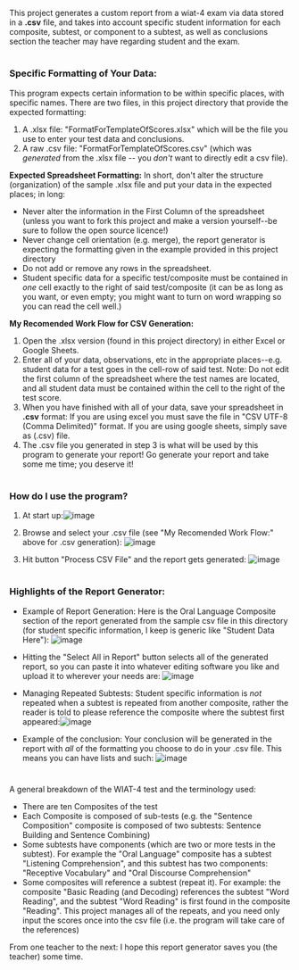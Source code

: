 This project generates a custom report from a wiat-4 exam via data stored in a **.csv** file, and takes into account specific student information for each composite, subtest, or component to a subtest, as well as conclusions section the teacher may have regarding student and the exam.

#

### Specific Formatting of Your Data:

This program expects certain information to be within specific places, with specific names.  There are two files, in this project directory that provide the expected formatting:
1. A .xlsx file: "FormatForTemplateOfScores.xlsx" which will be the file you use to enter your test data and conclusions.
2. A raw .csv file: "FormatForTemplateOfScores.csv" (which was *generated* from the .xlsx file -- you *don't* want to directly edit a csv file).

**Expected Spreadsheet Formatting:** In short, don't alter the structure (organization) of the sample .xlsx file and put your data in the expected places; in long:
* Never alter the information in the First Column of the spreadsheet (unless you want to fork this project and make a version yourself--be sure to follow the open source licence!)
* Never change cell orientation (e.g. merge), the report generator is expecting the formatting given in the example provided in this project directory
* Do not add or remove any rows in the spreadsheet.
* Student specific data for a specific test/composite must be contained in *one* cell exactly to the right of said test/composite (it can be as long as you want, or even empty; you might want to turn on word wrapping so you can read the cell well.)

**My Recomended Work Flow for CSV Generation:**
1.  Open the .xlsx version (found in this project directory) in either Excel or Google Sheets.
2.   Enter all of your data, observations, etc in the appropriate places--e.g. student data for a test goes in the cell-row of said test. Note: Do not edit the first column of the spreadsheet where the test names are located, and all student data must be contained within the cell to the right of the test score.
3.   When you have finished with all of your data, save your spreadsheet in **.csv** format: If you are using excel you must save the file in "CSV UTF-8 (Comma Delimited)" format. If you are using google sheets, simply save as (.csv) file.
4.   The .csv file you generated in step 3 is what will be used by this program to generate your report!  Go generate your report and take some me time; you deserve it!   


#
### How do I use the program?
1. At start up:![image](https://github.com/harleigh/react-wiat4CustomReportGenerator/assets/4912070/c3584d9b-89f6-497f-8f5b-76c9aab3ba05)

2. Browse and select your .csv file (see "My Recomended Work Flow:" above for .csv generation): ![image](https://github.com/harleigh/react-wiat4CustomReportGenerator/assets/4912070/c635597f-dfb8-44e8-859e-ef07908b0b16)

3. Hit button "Process CSV File" and the report gets generated: ![image](https://github.com/harleigh/react-wiat4CustomReportGenerator/assets/4912070/549b3876-fa21-420a-82d9-8eec68001f3c)

#
### Highlights of the Report Generator:

* Example of Report Generation: Here is the Oral Language Composite section of the report generated from the sample csv file in this directory (for student specific information, I keep is generic like "Student Data Here"):
![image](https://github.com/harleigh/react-wiat4CustomReportGenerator/assets/4912070/7912b5ba-3da3-4dc3-b8db-dc93723d9171)

* Hitting the "Select All in Report" button selects all of the generated report, so you can paste it into whatever editing software you like and upload it to wherever your needs are:
![image](https://github.com/harleigh/react-wiat4CustomReportGenerator/assets/4912070/549cfba4-530e-4dcd-9f55-22ed1ff9c252)


* Managing Repeated Subtests: Student specific information is *not* repeated when a subtest is repeated from another composite, rather the reader is told to please reference the composite where the subtest first appeared:![image](https://github.com/harleigh/react-wiat4CustomReportGenerator/assets/4912070/569b52d7-fb61-4faf-9c1c-366dbffe3a3c)

* Example of the conclusion: Your conclusion will be generated in the report with *all* of the formatting you choose to do in your .csv file. This means you can have lists and such: ![image](https://github.com/harleigh/react-wiat4CustomReportGenerator/assets/4912070/ac7c91b5-8acd-4d22-929e-95072a0cd663)

#

A general breakdown of the WIAT-4 test and the terminology used:
* There are ten Composites of the test
* Each Composite is composed of sub-tests (e.g. the "Sentence Composition" composite is composed of two subtests: Sentence Building and Sentence Combining)
* Some subtests have components (which are two or more tests in the subtest). For example the "Oral Language" composite has a subtest "Listening Comprehension", and this subtest has two components: "Receptive Vocabulary" and "Oral Discourse Comprehension"
* Some composites will reference a subtest (repeat it). For example: the composite "Basic Reading (and Decoding) references the subtest "Word Reading", and the subtest "Word Reading" is first found in  the composite "Reading". This project manages all of the repeats, and you need only input the scores once into the csv file (i.e. the program will take care of the references)


From one teacher to the next: I hope this report generator saves you (the teacher) some time.


